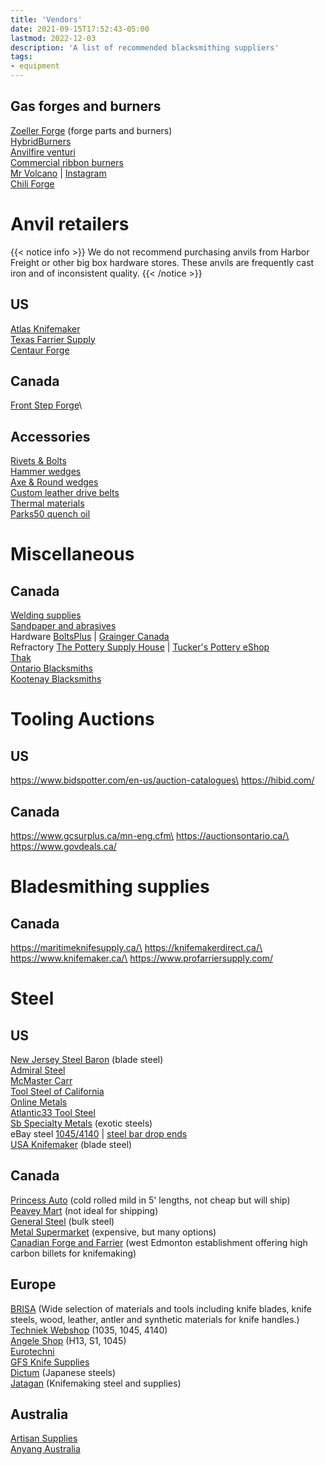 ```yaml
---
title: 'Vendors'
date: 2021-09-15T17:52:43-05:00
lastmod: 2022-12-03
description: 'A list of recommended blacksmithing suppliers'
tags:
- equipment
---
```

## Gas forges and burners
[Zoeller Forge](http://zoellerforge.com/index.html) (forge parts and burners)\
[HybridBurners](http://hybridburners.com/)\
[Anvilfire venturi](https://www.anvilfire.com/21centbs/products/P-75/?fbclid=IwAR2mL-QhXIMf3axnYvhtM4YHZTSK7SdMy7Hwf0rPsjdSwHDMNuW5Tfl60H8)\
[Commercial ribbon burners](https://www.pineridgeburner.com/)\
[Mr Volcano](https://mrvolcano.com/) | [Instagram](https://instagram.com/Mrvolcano_us)\
[Chili Forge](https://chileforge.com/)

# Anvil retailers
{{< notice info >}}
We do not recommend purchasing anvils from Harbor Freight or other big box hardware stores. These anvils are frequently cast iron and of inconsistent quality.
{{< /notice >}}
## US
[Atlas Knifemaker](http://www.atlasknife.com/)\
[Texas Farrier Supply](https://texasfarriersupply.com/shop/featured/tfs-150lb-blacksmith-anvil/p/13364)\
[Centaur Forge](https://www.centaurforge.com/)

## Canada
[Front Step Forge](https://frontstepforge.com/)\

## Accessories
[Rivets & Bolts](https://www.blacksmithbolt.com/)\
[Hammer wedges](http://www.tacofasteners.com/products.html)\
[Axe & Round wedges](https://www.shforestrysupplies.com/advancedwebpage.aspx?cg=2557&cd=4&SBCatPage=)\
[Custom leather drive belts](http://www.leatherdrivebelts.com/2.html)\
[Thermal materials](http://www.hightemptools.com/index.html0)\
[Parks50 quench oil](https://onemansblog.com/2016/03/14/where-to-get-parks-50-maxim-50-blade-quench-oil/)

# Miscellaneous
## Canada
[Welding supplies](https://canadaweldingsupply.ca/)\
[Sandpaper and abrasives](https://sandpaper.ca/)\
Hardware [BoltsPlus](https://boltsplus.ca/index.php) | [Grainger Canada](https://www.grainger.ca/en)\
Refractory [The Pottery Supply House](https://psh.ca/pages/insulating-material-repair) | [Tucker's Pottery eShop](https://tuckerspotteryeshop.com/product-category/kiln_accessories_and_parts/kiln-repair)\
[Thak](https://www.thak.ca/shop/)\
[Ontario Blacksmiths](https://ontarioblacksmiths.ca/resources/)\
[Kootenay Blacksmiths](https://kootenay-blacksmiths.ca/suppliers-and-other-resources/)

# Tooling Auctions
## US
https://www.bidspotter.com/en-us/auction-catalogues\
https://hibid.com/

## Canada
https://www.gcsurplus.ca/mn-eng.cfm\
https://auctionsontario.ca/\
https://www.govdeals.ca/

# Bladesmithing supplies
## Canada
https://maritimeknifesupply.ca/\
https://knifemakerdirect.ca/\
https://www.knifemaker.ca/\
https://www.profarriersupply.com/

# Steel
## US
[New Jersey Steel Baron](https://newjerseysteelbaron.com/) (blade steel)\
[Admiral Steel](http://admiralsteel.com/)\
[McMaster Carr](https://www.mcmaster.com/metals)\
[Tool Steel of California](https://toolsteelservice.com/)\
[Online Metals](https://www.onlinemetals.com/)\
[Atlantic33 Tool Steel](http://www.atlanticsteelcorp.com/services.html)\
[Sb Specialty Metals](http://sb-specialty-metals.com/) (exotic steels)\
eBay steel [1045/4140](https://www.ebay.com/str/oaklandsteel/) | [steel bar drop ends](https://www.ebay.com/sch/i.html?_from=R40&_trksid=p2380057.m570.l1313&_nkw=steel+bar+drop+ends&_sacat=0)\
[USA Knifemaker](https://usaknifemaker.com) (blade steel)

## Canada
[Princess Auto](https://www.princessauto.com/) (cold rolled mild in 5' lengths, not cheap but will ship)\
[Peavey Mart](https://www.peaveymart.com/) (not ideal for shipping)\
[General Steel](https://gensteel.com/) (bulk steel)\
[Metal Supermarket](https://www.metalsupermarkets.com/barrie/) (expensive, but many options)\
[Canadian Forge and Farrier](https://canadianforge.com/) (west Edmonton establishment offering high carbon billets for knifemaking)

## Europe
[BRISA](https://www.brisa.fi/) (Wide selection of materials and tools including  knife blades, knife steels, wood, leather, antler and  synthetic materials for knife handles.)\
[Techniek Webshop](https://www.techniekwebshop.nl/aandrijftechniek/staal-en-kunststoffen/stafmateriaal-staal/as-materiaal-en-bussen-blank/) (1035, 1045, 4140)\
[Angele Shop](https://www.angele-shop.com/shop/en/) (H13, S1, 1045)\
[Eurotechni](https://www.eurotechni.com/en/)\
[GFS Knife Supplies](https://www.gfsknifesupplies.com/)\
[Dictum](https://www.dictum.com/en/) (Japanese steels)\
[Jatagan](https://www.jatagan.eu/en/make-a-knife/steel-for-knifemaking/) (Knifemaking steel and supplies)

## Australia
[Artisan Supplies](https://www.artisansupplies.com.au/)\
[Anyang Australia](https://www.anyangaustralia.com.au/)

